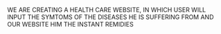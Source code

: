 WE ARE CREATING A  HEALTH CARE WEBSITE, IN WHICH USER WILL INPUT THE SYMTOMS OF THE DISEASES HE IS SUFFERING FROM AND OUR WEBSITE HIM THE INSTANT REMIDIES
